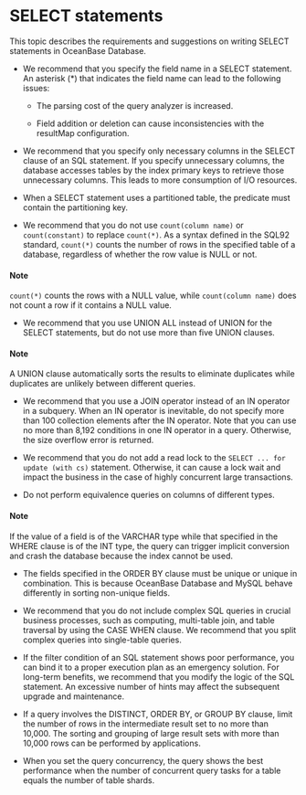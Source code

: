 # SELECT statements

This topic describes the requirements and suggestions on writing SELECT statements in OceanBase Database.

* We recommend that you specify the field name in a SELECT statement. An asterisk (*) that indicates the field name can lead to the following issues:

   * The parsing cost of the query analyzer is increased.

   * Field addition or deletion can cause inconsistencies with the resultMap configuration.

* We recommend that you specify only necessary columns in the SELECT clause of an SQL statement. If you specify unnecessary columns, the database accesses tables by the index primary keys to retrieve those unnecessary columns. This leads to more consumption of I/O resources.

* When a SELECT statement uses a partitioned table, the predicate must contain the partitioning key.

* We recommend that you do not use `count(column name)` or `count(constant)` to replace `count(*)`. As a syntax defined in the SQL92 standard, `count(*)` counts the number of rows in the specified table of a database, regardless of whether the row value is NULL or not.

<main id="notice" type='explain'>
    <h4>Note</h4>
    <p><code>count(*)</code> counts the rows with a NULL value, while <code>count(column name)</code> does not count a row if it contains a NULL value. </p>
  </main>

* We recommend that you use UNION ALL instead of UNION for the SELECT statements, but do not use more than five UNION clauses.

<main id="notice" type='explain'>
    <h4>Note</h4>
    <p>A UNION clause automatically sorts the results to eliminate duplicates while duplicates are unlikely between different queries. </p>
  </main>

* We recommend that you use a JOIN operator instead of an IN operator in a subquery. When an IN operator is inevitable, do not specify more than 100 collection elements after the IN operator. Note that you can use no more than 8,192 conditions in one IN operator in a query. Otherwise, the size overflow error is returned.

* We recommend that you do not add a read lock to the `SELECT ... for update (with cs)` statement. Otherwise, it can cause a lock wait and impact the business in the case of highly concurrent large transactions.

* Do not perform equivalence queries on columns of different types.

<main id="notice" type='explain'>
    <h4>Note</h4>
    <p>If the value of a field is of the VARCHAR type while that specified in the WHERE clause is of the INT type, the query can trigger implicit conversion and crash the database because the index cannot be used. </p>
  </main>

* The fields specified in the ORDER BY clause must be unique or unique in combination. This is because OceanBase Database and MySQL behave differently in sorting non-unique fields.

* We recommend that you do not include complex SQL queries in crucial business processes, such as computing, multi-table join, and table traversal by using the CASE WHEN clause. We recommend that you split complex queries into single-table queries.

* If the filter condition of an SQL statement shows poor performance, you can bind it to a proper execution plan as an emergency solution. For long-term benefits, we recommend that you modify the logic of the SQL statement. An excessive number of hints may affect the subsequent upgrade and maintenance.

* If a query involves the DISTINCT, ORDER BY, or GROUP BY clause, limit the number of rows in the intermediate result set to no more than 10,000. The sorting and grouping of large result sets with more than 10,000 rows can be performed by applications.

* When you set the query concurrency, the query shows the best performance when the number of concurrent query tasks for a table equals the number of table shards.

